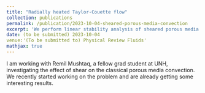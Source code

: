 ```yaml
---
title: "Radially heated Taylor-Couette flow"
collection: publications
permalink: /publication/2023-10-04-sheared-porous-media-convection
excerpt: 'We perform linear stability analysis of sheared porous media convection.'
date: (to be submitted) 2023-10-04
venue:'(To be submitted to) Physical Review Fluids'
mathjax: true
---
```

I am working with Remil Mushtaq, a fellow grad student at UNH, investigating the effect of shear on the classical porous media convection. We recently started working on the problem and are already getting some interesting results.
